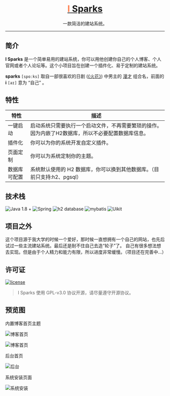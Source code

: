 <h1 align="center"><a href="https://github.com/" target="_blank"><span style="color:#FF7F50">I</span> Sparks</a></h1>

<p align="center">一款简洁的建站系统。</p>

---

## 简介

**I Sparks** 是一个简单易用的建站系统，你可以用他创建你自己的个人博客、个人官网或者个人论坛等。这个小项目旨在创建一个插件化、易于定制的建站系统。

**sparks** `[spɑːks]` 取自一部很喜欢的日剧 ([《火花》](https://movie.douban.com/subject/26635329/)) 中男主的 [漫才](https://baike.baidu.com/item/%E6%BC%AB%E6%89%8D/3030676?fr=aladdin) 组合名，前面的 **i** `[aɪ]` 意为 “自己” 。

## 特性

|特性|描述|
|---|---|
|一键启动|启动系统只需要执行一个启动文件，不再需要繁琐的操作。因为内嵌了H2数据库，所以不必要配置数据库信息。|
|插件化|你可以为你的系统开发自定义插件。|
|页面定制|你可以为系统定制你的主题。|
|数据库可配置|系统默认使用的 H2 数据库，你可以换到其他数据库。（目前只支持:h2、pgsql）|

## 技术栈

![Java 1.8 +](https://img.shields.io/badge/java-1.8%20%2B-blue) ![Spring](https://img.shields.io/badge/spring-5.2.9-yellowgreen) ![h2 database](https://img.shields.io/badge/h2%20database-1.4-orange) ![mybatis](https://img.shields.io/badge/mybatis-3.5-cirtical) ![Uikit](https://img.shields.io/badge/Uikit-3-green)

## 项目之外

这个项目源于我大学的时候一个爱好，那时候一直想拥有一个自己的网站，也先后试过一些主流建站系统。最后还是耐不住自己去造“轮子”了。
自己有很多想法想去实现。但是由于个人精力和能力有限，所以进度非常缓慢。（项目还在完善中...）

## 许可证

[![license](https://img.shields.io/github/license/halo-dev/halo.svg?style=flat-square)](kk)

> I Sparks 使用 GPL-v3.0 协议开源，请尽量遵守开源协议。

## 预览图

内置博客首页主题

![博客首页](http://qqcq9vwlx.hd-bkt.clouddn.com/20210328210949.jpg)

![博客首页](http://qqcq9vwlx.hd-bkt.clouddn.com/20210328211006.jpg)

后台首页

![后台](http://qqcq9vwlx.hd-bkt.clouddn.com/20210328211023.jpg)

系统安装页面

![系统安装](http://qqcq9vwlx.hd-bkt.clouddn.com/20210328212519.jpg)
